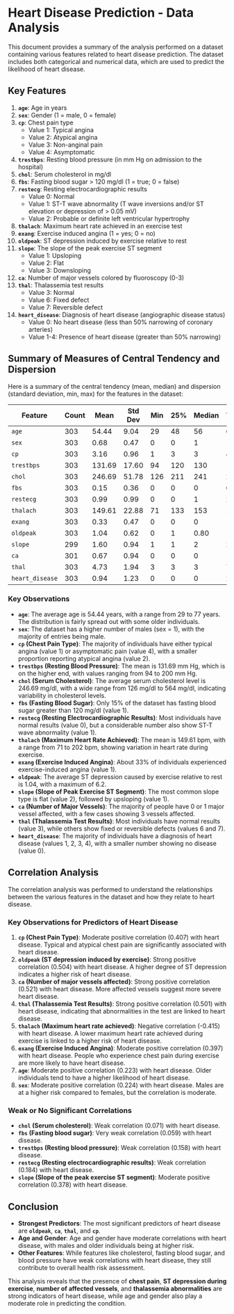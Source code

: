 # Heart Disease Prediction - Data Analysis

This document provides a summary of the analysis performed on a dataset containing various features related to heart disease prediction. The dataset includes both categorical and numerical data, which are used to predict the likelihood of heart disease.

## Key Features

1. **`age`**: Age in years
2. **`sex`**: Gender (1 = male, 0 = female)
3. **`cp`**: Chest pain type
    - Value 1: Typical angina
    - Value 2: Atypical angina
    - Value 3: Non-anginal pain
    - Value 4: Asymptomatic
4. **`trestbps`**: Resting blood pressure (in mm Hg on admission to the hospital)
5. **`chol`**: Serum cholesterol in mg/dl
6. **`fbs`**: Fasting blood sugar > 120 mg/dl (1 = true; 0 = false)
7. **`restecg`**: Resting electrocardiographic results
    - Value 0: Normal
    - Value 1: ST-T wave abnormality (T wave inversions and/or ST elevation or depression of > 0.05 mV)
    - Value 2: Probable or definite left ventricular hypertrophy
8. **`thalach`**: Maximum heart rate achieved in an exercise test
9. **`exang`**: Exercise induced angina (1 = yes; 0 = no)
10. **`oldpeak`**: ST depression induced by exercise relative to rest
11. **`slope`**: The slope of the peak exercise ST segment
    - Value 1: Upsloping
    - Value 2: Flat
    - Value 3: Downsloping
12. **`ca`**: Number of major vessels colored by fluoroscopy (0-3)
13. **`thal`**: Thalassemia test results
    - Value 3: Normal
    - Value 6: Fixed defect
    - Value 7: Reversible defect
14. **`heart_disease`**: Diagnosis of heart disease (angiographic disease status)
    - Value 0: No heart disease (less than 50% narrowing of coronary arteries)
    - Value 1-4: Presence of heart disease (greater than 50% narrowing)

## Summary of Measures of Central Tendency and Dispersion

Here is a summary of the central tendency (mean, median) and dispersion (standard deviation, min, max) for the features in the dataset:

| Feature      | Count | Mean      | Std Dev   | Min  | 25%  | Median | 75%  | Max  |
|--------------|-------|-----------|-----------|------|------|--------|------|------|
| `age`        | 303   | 54.44     | 9.04      | 29   | 48   | 56     | 61   | 77   |
| `sex`        | 303   | 0.68      | 0.47      | 0    | 0    | 1      | 1    | 1    |
| `cp`         | 303   | 3.16      | 0.96      | 1    | 3    | 3      | 4    | 4    |
| `trestbps`   | 303   | 131.69    | 17.60     | 94   | 120  | 130    | 140  | 200  |
| `chol`       | 303   | 246.69    | 51.78     | 126  | 211  | 241    | 275  | 564  |
| `fbs`        | 303   | 0.15      | 0.36      | 0    | 0    | 0      | 0    | 1    |
| `restecg`    | 303   | 0.99      | 0.99      | 0    | 0    | 1      | 2    | 2    |
| `thalach`    | 303   | 149.61    | 22.88     | 71   | 133  | 153    | 166  | 202  |
| `exang`      | 303   | 0.33      | 0.47      | 0    | 0    | 0      | 1    | 1    |
| `oldpeak`    | 303   | 1.04      | 0.62      | 0    | 1    | 0.80   | 1.60 | 6.20 |
| `slope`      | 299   | 1.60      | 0.94      | 1    | 1    | 2      | 2    | 3    |
| `ca`         | 301   | 0.67      | 0.94      | 0    | 0    | 0      | 1    | 3    |
| `thal`       | 303   | 4.73      | 1.94      | 3    | 3    | 3      | 7    | 7    |
| `heart_disease` | 303 | 0.94     | 1.23      | 0    | 0    | 0      | 2    | 4    |

### **Key Observations**

- **`age`**: The average age is 54.44 years, with a range from 29 to 77 years. The distribution is fairly spread out with some older individuals.
- **`sex`**: The dataset has a higher number of males (sex = 1), with the majority of entries being male.
- **`cp` (Chest Pain Type)**: The majority of individuals have either typical angina (value 1) or asymptomatic pain (value 4), with a smaller proportion reporting atypical angina (value 2).
- **`trestbps` (Resting Blood Pressure)**: The mean is 131.69 mm Hg, which is on the higher end, with values ranging from 94 to 200 mm Hg.
- **`chol` (Serum Cholesterol)**: The average serum cholesterol level is 246.69 mg/dl, with a wide range from 126 mg/dl to 564 mg/dl, indicating variability in cholesterol levels.
- **`fbs` (Fasting Blood Sugar)**: Only 15% of the dataset has fasting blood sugar greater than 120 mg/dl (value 1).
- **`restecg` (Resting Electrocardiographic Results)**: Most individuals have normal results (value 0), but a considerable number also show ST-T wave abnormality (value 1).
- **`thalach` (Maximum Heart Rate Achieved)**: The mean is 149.61 bpm, with a range from 71 to 202 bpm, showing variation in heart rate during exercise.
- **`exang` (Exercise Induced Angina)**: About 33% of individuals experienced exercise-induced angina (value 1).
- **`oldpeak`**: The average ST depression caused by exercise relative to rest is 1.04, with a maximum of 6.2.
- **`slope` (Slope of Peak Exercise ST Segment)**: The most common slope type is flat (value 2), followed by upsloping (value 1).
- **`ca` (Number of Major Vessels)**: The majority of people have 0 or 1 major vessel affected, with a few cases showing 3 vessels affected.
- **`thal` (Thalassemia Test Results)**: Most individuals have normal results (value 3), while others show fixed or reversible defects (values 6 and 7).
- **`heart_disease`**: The majority of individuals have a diagnosis of heart disease (values 1, 2, 3, 4), with a smaller number showing no disease (value 0).

## Correlation Analysis

The correlation analysis was performed to understand the relationships between the various features in the dataset and how they relate to heart disease.

### **Key Observations for Predictors of Heart Disease**

1. **`cp` (Chest Pain Type)**: Moderate positive correlation (0.407) with heart disease. Typical and atypical chest pain are significantly associated with heart disease.
2. **`oldpeak` (ST depression induced by exercise)**: Strong positive correlation (0.504) with heart disease. A higher degree of ST depression indicates a higher risk of heart disease.
3. **`ca` (Number of major vessels affected)**: Strong positive correlation (0.521) with heart disease. More affected vessels suggest more severe heart disease.
4. **`thal` (Thalassemia Test Results)**: Strong positive correlation (0.501) with heart disease, indicating that abnormalities in the test are linked to heart disease.
5. **`thalach` (Maximum heart rate achieved)**: Negative correlation (-0.415) with heart disease. A lower maximum heart rate achieved during exercise is linked to a higher risk of heart disease.
6. **`exang` (Exercise Induced Angina)**: Moderate positive correlation (0.397) with heart disease. People who experience chest pain during exercise are more likely to have heart disease.
7. **`age`**: Moderate positive correlation (0.223) with heart disease. Older individuals tend to have a higher likelihood of heart disease.
8. **`sex`**: Moderate positive correlation (0.224) with heart disease. Males are at a higher risk compared to females, but the correlation is moderate.

### **Weak or No Significant Correlations**
- **`chol` (Serum cholesterol)**: Weak correlation (0.071) with heart disease.
- **`fbs` (Fasting blood sugar)**: Very weak correlation (0.059) with heart disease.
- **`trestbps` (Resting blood pressure)**: Weak correlation (0.158) with heart disease.
- **`restecg` (Resting electrocardiographic results)**: Weak correlation (0.184) with heart disease.
- **`slope` (Slope of the peak exercise ST segment)**: Moderate positive correlation (0.378) with heart disease.

## Conclusion

- **Strongest Predictors**: The most significant predictors of heart disease are **`oldpeak`**, **`ca`**, **`thal`**, and **`cp`**.
- **Age and Gender**: Age and gender have moderate correlations with heart disease, with males and older individuals being at higher risk.
- **Other Features**: While features like cholesterol, fasting blood sugar, and blood pressure have weak correlations with heart disease, they still contribute to overall health risk assessment.

This analysis reveals that the presence of **chest pain**, **ST depression during exercise**, **number of affected vessels**, and **thalassemia abnormalities** are strong indicators of heart disease, while age and gender also play a moderate role in predicting the condition.
